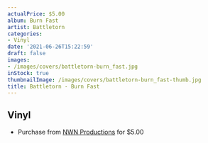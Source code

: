 ```yaml
---
actualPrice: $5.00
album: Burn Fast
artist: Battletorn
categories:
- Vinyl
date: '2021-06-26T15:22:59'
draft: false
images:
- /images/covers/battletorn-burn_fast.jpg
inStock: true
thumbnailImage: /images/covers/battletorn-burn_fast-thumb.jpg
title: Battletorn - Burn Fast
---
```


## Vinyl
* Purchase from [NWN Productions](http://shop.nwnprod.com/index.php?route=product/product&path=76&product_id=10934&sort=pd.name&order=ASC) for $5.00

